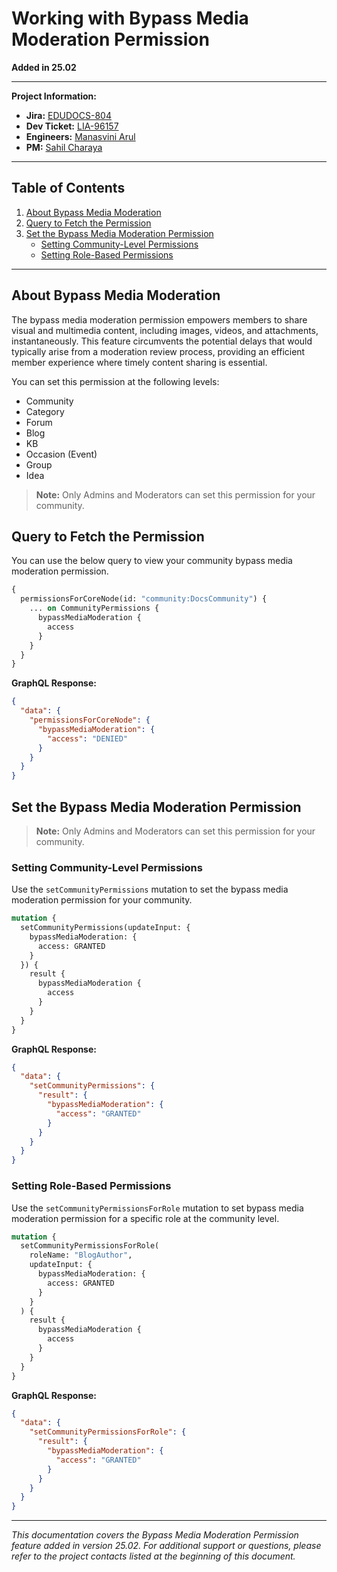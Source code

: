 # Working with Bypass Media Moderation Permission

**Added in 25.02**

---

**Project Information:**
- **Jira:** [EDUDOCS-804](https://jira.dev.lithium.com/browse/EDUDOCS-804)
- **Dev Ticket:** [LIA-96157](https://jira.dev.lithium.com/browse/LIA-96157)
- **Engineers:** [Manasvini Arul](mailto:manasvini.arul@khoros.com)
- **PM:** [Sahil Charaya](mailto:sahil.charaya@khoros.com)

---

## Table of Contents

1. [About Bypass Media Moderation](#about-bypass-media-moderation)
2. [Query to Fetch the Permission](#query-to-fetch-the-permission)
3. [Set the Bypass Media Moderation Permission](#set-the-bypass-media-moderation-permission)
   - [Setting Community-Level Permissions](#setting-community-level-permissions)
   - [Setting Role-Based Permissions](#setting-role-based-permissions)

---

## About Bypass Media Moderation

The bypass media moderation permission empowers members to share visual and multimedia content, including images, videos, and attachments, instantaneously. This feature circumvents the potential delays that would typically arise from a moderation review process, providing an efficient member experience where timely content sharing is essential.

You can set this permission at the following levels:

- Community
- Category
- Forum
- Blog
- KB
- Occasion (Event)
- Group
- Idea

> **Note:** Only Admins and Moderators can set this permission for your community.

## Query to Fetch the Permission

You can use the below query to view your community bypass media moderation permission.

```graphql
{
  permissionsForCoreNode(id: "community:DocsCommunity") {
    ... on CommunityPermissions {
      bypassMediaModeration {
        access
      }
    }
  }
}
```

**GraphQL Response:**

```json
{
  "data": {
    "permissionsForCoreNode": {
      "bypassMediaModeration": {
        "access": "DENIED"
      }
    }
  }
}
```

## Set the Bypass Media Moderation Permission

> **Note:** Only Admins and Moderators can set this permission for your community.

### Setting Community-Level Permissions

Use the `setCommunityPermissions` mutation to set the bypass media moderation permission for your community.

```graphql
mutation {
  setCommunityPermissions(updateInput: {
    bypassMediaModeration: {
      access: GRANTED
    }
  }) {
    result {
      bypassMediaModeration {
        access
      }
    }
  }
}
```

**GraphQL Response:**

```json
{
  "data": {
    "setCommunityPermissions": {
      "result": {
        "bypassMediaModeration": {
          "access": "GRANTED"
        }
      }
    }
  }
}
```

### Setting Role-Based Permissions

Use the `setCommunityPermissionsForRole` mutation to set bypass media moderation permission for a specific role at the community level.

```graphql
mutation {
  setCommunityPermissionsForRole(
    roleName: "BlogAuthor",
    updateInput: {
      bypassMediaModeration: {
        access: GRANTED
      }
    }
  ) {
    result {
      bypassMediaModeration {
        access
      }
    }
  }
}
```

**GraphQL Response:**

```json
{
  "data": {
    "setCommunityPermissionsForRole": {
      "result": {
        "bypassMediaModeration": {
          "access": "GRANTED"
        }
      }
    }
  }
}
```

---

*This documentation covers the Bypass Media Moderation Permission feature added in version 25.02. For additional support or questions, please refer to the project contacts listed at the beginning of this document.*